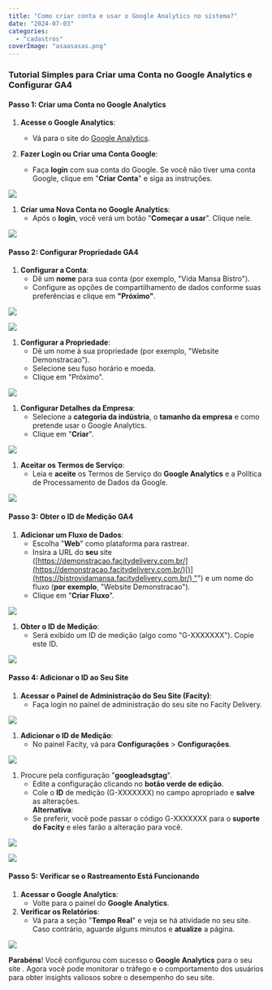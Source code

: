 ```yaml
---
title: "Como criar conta e usar o Google Analytics no sistema?"
date: "2024-07-03"
categories: 
  - "cadastros"
coverImage: "asaasasas.png"
---
```


### Tutorial Simples para Criar uma Conta no Google Analytics e Configurar GA4

#### Passo 1: Criar uma Conta no Google Analytics

1. **Acesse o Google Analytics**:
    - Vá para o site do [Google Analytics](https://analytics.google.com/).

1. **Fazer Login ou Criar uma Conta Google**:
    - Faça **login** com sua conta do Google. Se você não tiver uma conta Google, clique em "**Criar Conta**" e siga as instruções.

![](images/01edit.png)

1. **Criar uma Nova Conta no Google Analytics**:
    - Após o **login**, você verá um botão "**Começar a usar**". Clique nele.

![](images/Opera-Instantaneo_2024-06-30_205459_analytics.google.com_.png)

#### Passo 2: Configurar Propriedade GA4

1. **Configurar a Conta**:
    - Dê um **nome** para sua conta (por exemplo, "Vida Mansa Bistro").
    - Configure as opções de compartilhamento de dados conforme suas preferências e clique em **"Próximo"**.

![](images/novo1.png)

![](images/novo2.png)

1. **Configurar a Propriedade**:
    - Dê um nome à sua propriedade (por exemplo, "Website Demonstracao").
    - Selecione seu fuso horário e moeda.
    - Clique em "Próximo".

![](images/03.png)

1. **Configurar Detalhes da Empresa**:
    - Selecione a **categoria da indústria**, o **tamanho da empresa** e como pretende usar o Google Analytics.
    - Clique em "**Criar**".

![](images/04edit-1.png)

1. **Aceitar os Termos de Serviço**:
    - Leia e **aceite** os Termos de Serviço do **Google Analytics** e a Política de Processamento de Dados da Google.

![](images/05.png)

#### Passo 3: Obter o ID de Medição GA4

1. **Adicionar um Fluxo de Dados**:
    - Escolha "**Web**" como plataforma para rastrear.
    - Insira a URL do **seu** site ([https://demonstracao.facitydelivery.com.br/](https://demonstracao.facitydelivery.com.br/)[)](https://bistrovidamansa.facitydelivery.com.br/) "‌") e um nome do fluxo (**por exemplo**, "Website Demonstracao").
    - Clique em "**Criar Fluxo**".

![](images/06edit.png)

1. **Obter o ID de Medição**:
    - Será exibido um ID de medição (algo como "G-XXXXXXX"). Copie este ID.

![](images/07edit.png)

#### Passo 4: Adicionar o ID ao Seu Site

1. **Acessar o Painel de Administração do Seu Site (Facity)**:
    - Faça login no painel de administração do seu site no Facity Delivery.

![](images/facitycontrole.png)

1. **Adicionar o ID de Medição**:
    - No painel Facity, vá para **Configurações** > **Configurações**.

![](images/8.png)

1. Procure pela configuração "**googleadsgtag**".
    - Edite a configuração clicando no **botão verde de edição**.
    - Cole o **ID** de medição (G-XXXXXXX) no campo apropriado e **salve** as alterações.  
        **Alternativa**:
    - Se preferir, você pode passar o código G-XXXXXXX para o **suporte do Facity** e eles farão a alteração para você.

![](images/n3.png)

![](images/n4.png)

#### Passo 5: Verificar se o Rastreamento Está Funcionando

1. **Acessar o Google Analytics**:
    - Volte para o painel do **Google Analytics**.
2. **Verificar os Relatórios**:
    - Vá para a seção "**Tempo Real**" e veja se há atividade no seu site. Caso contrário, aguarde alguns minutos e **atualize** a página.

![](images/10edit.png)

**Parabéns**! Você configurou com sucesso o **Google Analytics** para o seu site . Agora você pode monitorar o tráfego e o comportamento dos usuários para obter insights valiosos sobre o desempenho do seu site.
